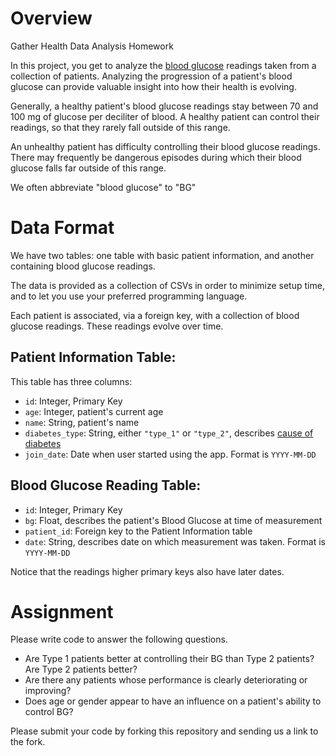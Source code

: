 Overview
===========
Gather Health Data Analysis Homework

In this project, you get to analyze the [blood glucose](http://en.wikipedia.org/wiki/Blood_sugar) readings taken from a collection of patients.  Analyzing the progression of a patient's blood glucose can provide valuable insight into how their health is evolving.

Generally, a healthy patient's blood glucose readings stay between 70 and 100 mg of glucose per deciliter of blood.  A healthy patient can control their readings, so that they rarely fall outside of this range.

An unhealthy patient has difficulty controlling their blood glucose readings.  There may frequently be dangerous episodes during which their blood glucose falls far outside of this range.

We often abbreviate "blood glucose" to "BG"

Data Format
============
We have two tables: one table with basic patient information, and another containing blood glucose readings.

The data is provided as a collection of CSVs in order to minimize setup time, and to let you use your preferred programming language.

Each patient is associated, via a foreign key, with a collection of blood glucose readings.  These readings evolve over time.


Patient Information Table:
---------------------------
This table has three columns:
* `id`: Integer, Primary Key
* `age`: Integer, patient's current age
* `name`: String, patient's name
* `diabetes_type`: String, either `"type_1"` or `"type_2"`, describes [cause of diabetes](http://en.wikipedia.org/wiki/Diabetes_mellitus#Causes)
* `join_date`: Date when user started using the app.  Format is `YYYY-MM-DD`

Blood Glucose Reading Table:
-----------------------------
* `id`: Integer, Primary Key
* `bg`: Float, describes the patient's Blood Glucose at time of measurement
* `patient_id`: Foreign key to the Patient Information table
* `date`: String, describes date on which measurement was taken.  Format is `YYYY-MM-DD`

Notice that the readings higher primary keys also have later dates.

Assignment
===========

Please write code to answer the following questions.

* Are Type 1 patients better at controlling their BG than Type 2 patients?  Are Type 2 patients better?
* Are there any patients whose performance is clearly deteriorating or improving?
* Does age or gender appear to have an influence on a patient's ability to control BG?

Please submit your code by forking this repository and sending us a link to the fork.

